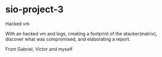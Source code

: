 # sio-project-3

Hacked vm

With an hacked vm and logs, creating a footprint of the atacker(matrix), discover what was compromised, and elaborating a report.


From Gabriel, Victor and myself
